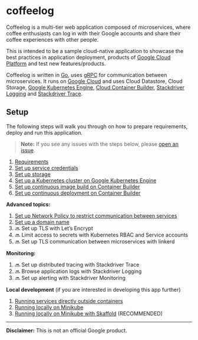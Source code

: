 # coffeelog

Coffeelog is a multi-tier web application composed of microservices, where
coffee enthusiasts can log in with their Google accounts and share their coffee
experiences with other people.

This is intended to be a sample cloud-native application to showcase the best
practices in application deployment, products of [Google
Cloud Platform](https://cloud.google.com) and test new features/products.

Coffeelog is written in [Go](https://golang.org), uses [gRPC](https://grpc.io)
for communication between microservices. It runs on [Google
Cloud](https://cloud.google.com) and uses Cloud Datastore, Cloud Storage,
[Google Kubernetes Engine](https://cloud.google.com/kubernetes-engine/), [Cloud
Container Builder](https://cloud.google.com/container-builder/), [Stackdriver
Logging](https://cloud.google.com/logging/) and [Stackdriver
Trace](https://cloud.google.com/trace/).

## Setup

The following steps will walk you through on how to prepare requirements, deploy
and run this application.

> **Note:** If you see any issues with the steps below, please [open an
issue](https://github.com/ahmetb/coffeelog/issues/new).

1. [Requirements](docs/requirements.md)
1. [Set up service credentials](docs/set-up-service-credentials.md)
1. [Set up storage](docs/set-up-storage.md)
1. [Set up a Kubernetes cluster on Google Kubernetes Engine](docs/set-up-a-kubernetes-cluster.md)
1. [Set up continuous image build on Container Builder](docs/set-up-image-build.md)
1. [Set up continuous deployment on Container Builder](docs/set-up-continuous-build.md)

**Advanced topics:**

1. [Set up Network Policy to restrict communication between services](docs/network-policy.md)
1. [Set up a domain name](docs/domain-name.md)
1. :soon: Set up TLS with Let’s Encrypt
1. :soon: Limit access to secrets with Kubernetes RBAC and Service accounts
1. :soon: Set up TLS communication between microservices with linkerd

**Monitoring:**

1. :soon: Set up distributed tracing with Stackdriver Trace
1. :soon: Browse application logs with Stackdriver Logging
1. :soon: Set up alerting with Stackdriver Monitoring

**Local development** (if you are interested in developing this app further)

1. [Running services directly outside containers](docs/run-directly.md)
1. [Running locally on Minikube](docs/run-minikube.md)
1. [Running locally on Minikube with Skaffold](docs/run-skaffold.md) (RECOMMENDED)


-----

**Disclaimer:** This is not an official Google product.
